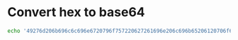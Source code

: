 # Convert hex to base64

```sh
echo '49276d206b696c6c696e6720796f757220627261696e206c696b65206120706f69736f6e6f7573206d757368726f6f6d' | xxd -r -p | base64
```
